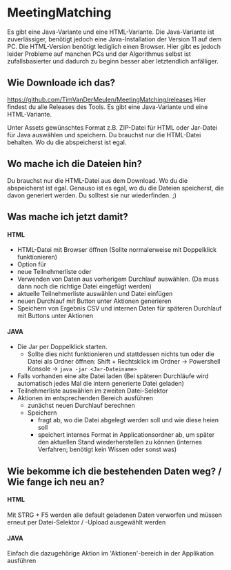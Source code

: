 # MeetingMatching
Es gibt eine Java-Variante und eine HTML-Variante.
Die Java-Variante ist zuverlässiger, benötigt jedoch eine Java-Installation der Version 11 auf dem PC.
Die HTML-Version benötigt lediglich einen Browser. Hier gibt es jedoch leider Probleme auf manchen PCs und der Algorithmus selbst ist zufallsbasierter und dadurch zu beginn besser aber letztendlich anfälliger.
## Wie Downloade ich das?
https://github.com/TimVanDerMeulen/MeetingMatching/releases
Hier findest du alle Releases des Tools. Es gibt eine Java-Variante und eine HTML-Variante.

Unter Assets gewünschtes Format z.B. ZIP-Datei für HTML oder Jar-Datei für Java auswählen und speichern. Du brauchst nur die HTML-Datei behalten. Wo du die abspeicherst ist egal.

## Wo mache ich die Dateien hin?
Du brauchst nur die HTML-Datei aus dem Download.  Wo du die abspeicherst ist egal. Genauso ist es egal, wo du die Dateien speicherst, die davon generiert werden. Du solltest sie nur wiederfinden. ;)

## Was mache ich jetzt damit?
#### HTML
- HTML-Datei mit Browser öffnen (Sollte normalerweise mit Doppelklick funktionieren)
- Option für 
 - neue Teilnehmerliste oder 
 - Verwenden von Daten aus vorherigem Durchlauf 
 auswählen. (Da muss dann noch die richtige Datei eingefügt werden)
- aktuelle Teilnehmerliste auswählen und Datei einfügen
- neuen Durchlauf mit Button unter Aktionen generieren
- Speichern von Ergebnis CSV und internen Daten für späteren Durchlauf mit Buttons unter Aktionen

#### JAVA
- Die Jar per Doppelklick starten. 
   - Sollte dies nicht funktionieren und stattdessen nichts tun oder die Datei als Ordner öffnen: Shift + Rechtsklick im Ordner  -> Powershell Konsole -> ```java -jar <Jar-Dateiname>```
- Falls vorhanden eine alte Datei laden (Bei späteren Durchläufe wird automatisch jedes Mal die intern generierte Datei geladen)
- Teilnehmerliste auswählen im zweiten Datei-Selektor
- Aktionen im entsprechenden Bereich ausführen
  - zunächst neuen Durchlauf berechnen
  - Speichern 
       - fragt ab, wo die Datei abgelegt werden soll und wie diese heien soll
	   - speichert internes Format in Applicationsordner ab, um später den aktuellen Stand wiederherstellen zu können (internes Verfahren; benötigt kein Wissen oder sonst was)

## Wie bekomme ich die bestehenden Daten weg? / Wie fange ich neu an?

#### HTML
Mit STRG + F5 werden alle default geladenen Daten verworfen und müssen erneut per Datei-Selektor / -Upload ausgewählt werden

#### JAVA
Einfach die dazugehörige Aktion im 'Aktionen'-bereich in der Applikation ausführen
